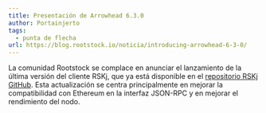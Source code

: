 ```yaml
---
title: Presentación de Arrowhead 6.3.0
author: Portainjerto
tags:
  - punta de flecha
url: https://blog.rootstock.io/noticia/introducing-arrowhead-6-3-0/
---
```


La comunidad Rootstock se complace en anunciar el lanzamiento de la última versión del cliente RSKj, que ya está disponible en el [repositorio RSKj GitHub](https://github.com/rsksmart/rskj/releases/tag/ARROWHEAD-6.3.0). Esta actualización se centra principalmente en mejorar la compatibilidad con Ethereum en la interfaz JSON-RPC y en mejorar el rendimiento del nodo.
